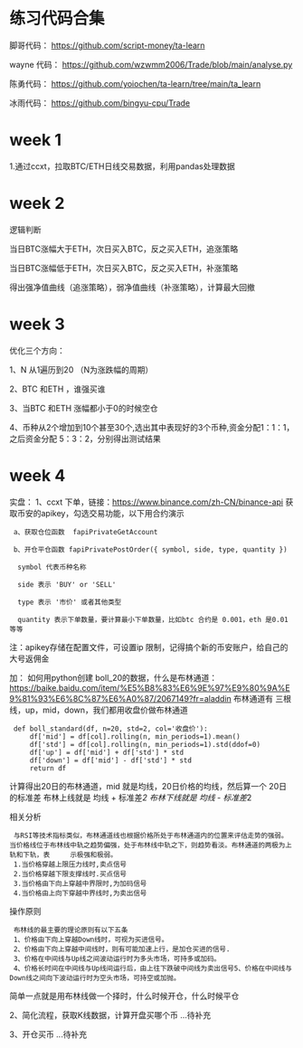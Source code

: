 # 练习代码合集
脚哥代码：
https://github.com/script-money/ta-learn 

wayne 代码：
https://github.com/wzwmm2006/Trade/blob/main/analyse.py

陈勇代码：
https://github.com/yoiochen/ta-learn/tree/main/ta_learn

冰雨代码：
https://github.com/bingyu-cpu/Trade


# week 1
1.通过ccxt，拉取BTC/ETH日线交易数据，利用pandas处理数据

# week 2
逻辑判断

当日BTC涨幅大于ETH，次日买入BTC，反之买入ETH，追涨策略

当日BTC涨幅低于ETH，次日买入BTC，反之买入ETH，补涨策略

得出强净值曲线（追涨策略），弱净值曲线（补涨策略），计算最大回撤

# week 3

优化三个方向：

1、N 从1遍历到20  （N为涨跌幅的周期）

2、BTC 和ETH ，谁强买谁

3、当BTC 和ETH 涨幅都小于0的时候空仓

4、币种从2个增加到10个甚至30个,选出其中表现好的3个币种,资金分配1：1：1，之后资金分配 5：3：2，分别得出测试结果

# week 4 

实盘：
1、ccxt 下单，链接：https://www.binance.com/zh-CN/binance-api
     获取币安的apikey，勾选交易功能，以下用合约演示
     
     a、获取仓位函数  fapiPrivateGetAccount
     
     b、开仓平仓函数 fapiPrivatePostOrder({ symbol, side, type, quantity })
     
      symbol 代表币种名称
    
      side 表示 'BUY' or 'SELL'
      
      type 表示 '市价' 或者其他类型
      
      quantity 表示下单数量，要计算最小下单数量，比如btc 合约是 0.001，eth 是0.01 等等

注：apikey存储在配置文件，可设置ip 限制，记得搞个新的币安账户，给自己的大号返佣金

加：
如何用python创建 boll_20的数据，什么是布林通道：https://baike.baidu.com/item/%E5%B8%83%E6%9E%97%E9%80%9A%E9%81%93%E6%8C%87%E6%A0%87/2067149?fr=aladdin
布林通道有 三根线，up，mid，down，我们都用收盘价做布林通道

     def boll_standard(df, n=20, std=2, col='收盘价'):
         df['mid'] = df[col].rolling(n, min_periods=1).mean()
         df['std'] = df[col].rolling(n, min_periods=1).std(ddof=0)
         df['up'] = df['mid'] + df['std'] * std
         df['down'] = df['mid'] - df['std'] * std
         return df

计算得出20日的布林通道，mid 就是均线，20日价格的均线，然后算一个 20日的标准差
布林上线就是 均线 + 标准差*2
布林下线就是 均线 -  标准差*2

相关分析

     与RSI等技术指标类似，布林通道线也根据价格所处于布林通道内的位置来评估走势的强弱。当价格线位于布林线中轨之趋势偏强，处于布林线中轨之下，则趋势看淡。布林通道的两极为上轨和下轨，表     示极强和极弱。
     1.当价格穿越上限压力线时,卖点信号
     2.当价格穿越下限支撑线时.买点信号
     3.当价格由下向上穿越中界限时,为加码信号
     4.当价格由上向下穿越中界线时,为卖出信号

操作原则

     布林线的最主要的理论原则有以下五条
     1、价格由下向上穿越Down线时，可视为买进信号。
     2、价格由下向上穿越中间线时，则有可能加速上行，是加仓买进的信号.
     3、价格在中间线与Up线之间波动运行时为多头市场，可持多或加码。
     4、价格长时间在中间线与Up线间运行后，由上往下跌破中间线为卖出信号5、价格在中间线与Down线之间向下波动运行时为空头市场，可持空或加抛。

简单一点就是用布林线做一个择时，什么时候开仓，什么时候平仓

2、简化流程，获取K线数据，计算开盘买哪个币
...待补充

3、开仓买币
...待补充



